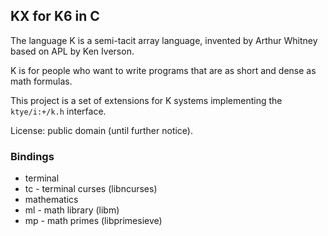 ## KX for K6 in C

The language K is a semi-tacit array language, invented by Arthur Whitney based on APL by Ken Iverson.

K is for people who want to write programs that are as short and dense as math formulas.

This project is a set of extensions for K systems implementing the `ktye/i:+/k.h` interface.

License: public domain (until further notice).

### Bindings

 * terminal
  * tc - terminal curses (libncurses)
 * mathematics
  * ml - math library (libm)
  * mp - math primes (libprimesieve)

